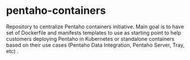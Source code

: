 # pentaho-containers
Repository to centralize Pentaho containers initiative. Main goal is to have set of Dockerfile and manifests templates to use as starting point to help customers deploying Pentaho in Kubernetes or standalone containers based on their use cases (Pentaho Data Integration, Pentaho Server, Tray, etc) .
